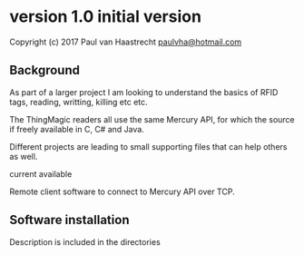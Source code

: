 # version 1.0	initial version

Copyright (c) 2017 Paul van Haastrecht <paulvha@hotmail.com>


## Background
As part of a larger project I am looking to understand the basics of RFID
tags, reading, writting, killing etc etc.

The ThingMagic readers all use the same Mercury API, for which the source
if freely available in C, C# and Java.

Different projects are leading to small supporting files that can help 
others as well.

current available

Remote client software to connect to Mercury API over TCP.
  
## Software installation

Description is included in the directories


